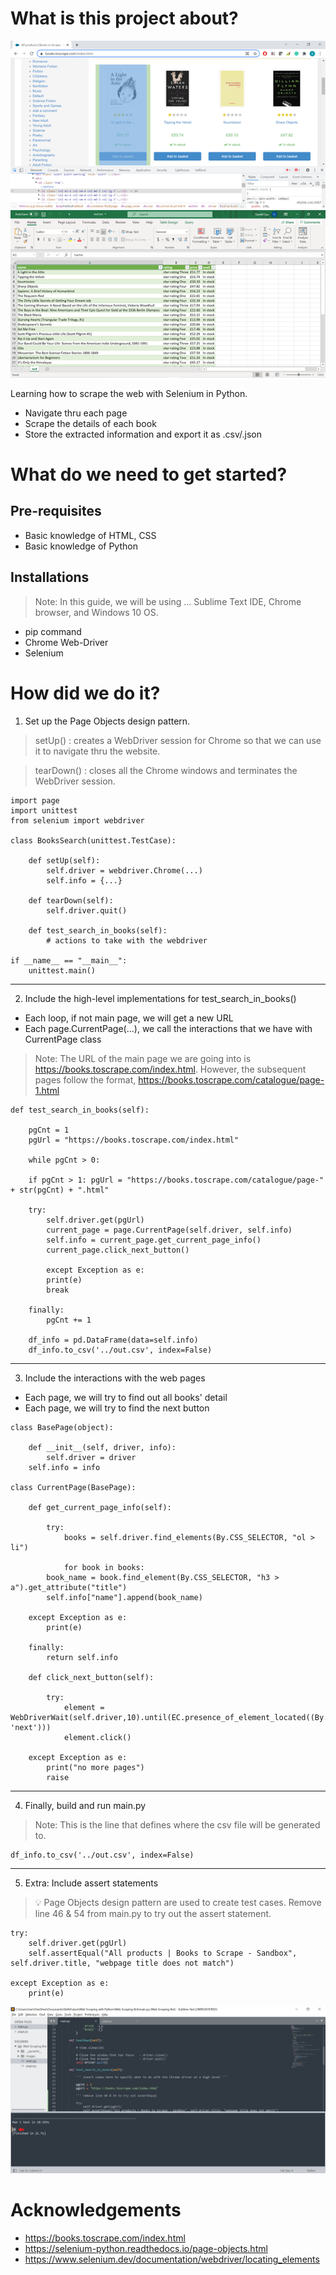 # What is this project about?
![alt text](https://github.com/gerlau/SeleniumPythonWebScraper/blob/main/images/index-html.png?raw=true)
![alt text](https://github.com/gerlau/SeleniumPythonWebScraper/blob/main/images/out-csv.png?raw=true)

Learning how to scrape the web with Selenium in Python.
- Navigate thru each page
- Scrape the details of each book
- Store the extracted information and export it as .csv/.json

# What do we need to get started?
## Pre-requisites 
- Basic knowledge of HTML, CSS
- Basic knowledge of Python

## Installations
> Note: In this guide, we will be using ...
Sublime Text IDE, Chrome browser, and Windows 10 OS.

- pip command
- Chrome Web-Driver
- Selenium

# How did we do it?
1. Set up the Page Objects design pattern.

> setUp() : creates a WebDriver session for Chrome so that we can use it to navigate thru the website. 

> tearDown() : closes all the Chrome windows and terminates the WebDriver session.

```
import page
import unittest
from selenium import webdriver

class BooksSearch(unittest.TestCase):

    def setUp(self):
        self.driver = webdriver.Chrome(...)
        self.info = {...}
    
    def tearDown(self):
        self.driver.quit()
        
    def test_search_in_books(self):
        # actions to take with the webdriver
        
if __name__ == "__main__":
    unittest.main()
```
---
2. Include the high-level implementations for test_search_in_books()
- Each loop, if not main page, we will get a new URL 
- Each page.CurrentPage(...), we call the interactions that we have with CurrentPage class

> Note: The URL of the main page we are going into is https://books.toscrape.com/index.html. However, the subsequent pages follow the format, https://books.toscrape.com/catalogue/page-1.html

```
def test_search_in_books(self):

    pgCnt = 1 
    pgUrl = "https://books.toscrape.com/index.html"
    
    while pgCnt > 0:
    	
	if pgCnt > 1: pgUrl = "https://books.toscrape.com/catalogue/page-" + str(pgCnt) + ".html"

	try:
	    self.driver.get(pgUrl)
	    current_page = page.CurrentPage(self.driver, self.info)
	    self.info = current_page.get_current_page_info()
	    current_page.click_next_button()
        
        except Exception as e:
	    print(e)
	    break

	finally:
	    pgCnt += 1

    df_info = pd.DataFrame(data=self.info)
    df_info.to_csv('../out.csv', index=False)
```
---
3. Include the interactions with the web pages
- Each page, we will try to find out all books' detail 
- Each page, we will try to find the next button
```
class BasePage(object):

    def __init__(self, driver, info):
    	self.driver = driver
	self.info = info

class CurrentPage(BasePage):

    def get_current_page_info(self):
    
        try: 
            books = self.driver.find_elements(By.CSS_SELECTOR, "ol > li")

            for book in books:
		book_name = book.find_element(By.CSS_SELECTOR, "h3 > a").get_attribute("title")
		self.info["name"].append(book_name)
		
	except Exception as e:
		print(e)

	finally:
		return self.info
    
    def click_next_button(self):
    
        try:
            element = WebDriverWait(self.driver,10).until(EC.presence_of_element_located((By.LINK_TEXT, 'next')))
            element.click()
            
	except Exception as e:
	    print("no more pages")
	    raise
```
---
4. Finally, build and run main.py

> Note: This is the line that defines where the csv file will be generated to.

```
df_info.to_csv('../out.csv', index=False)
```
---
5. Extra: Include assert statements

> :bulb: Page Objects design pattern are used to create test cases. Remove line 46 & 54 from main.py to try out the assert statement.

```
try:
    self.driver.get(pgUrl)
    self.assertEqual("All products | Books to Scrape - Sandbox", self.driver.title, "webpage title does not match")

except Exception as e:
    print(e)
```
![alt text](https://github.com/gerlau/SeleniumPythonWebScraper/blob/main/images/assert-result-example.png?raw=true)

# Acknowledgements
- https://books.toscrape.com/index.html
- https://selenium-python.readthedocs.io/page-objects.html
- https://www.selenium.dev/documentation/webdriver/locating_elements
